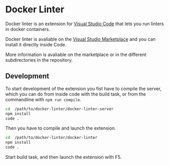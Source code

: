 # Docker Linter

Docker linter is an extension for [Visual Studio Code](https://code.visualstudio.com/) that lets you run linters in docker containers.

Docker linter is avaliable on the [Visual Studio Marketplace](https://marketplace.visualstudio.com/#VSCode) and you can install it directly inside Code.

More information is avaliable on the marketplace or in the different subdirectories in the repository.

## Development

To start development of the extension you fist have to compile the server, which you can do from inside code with the build task, or from the commandline with `npm run compile`.

```sh
cd  /path/to/docker-linter/docker-linter-server
npm install
code .
```

Then you have to compile and launch the extension.

```sh
cd  /path/to/docker-linter/docker-linter
npm install
code .
```

Start build task, and then launch the extension with F5.